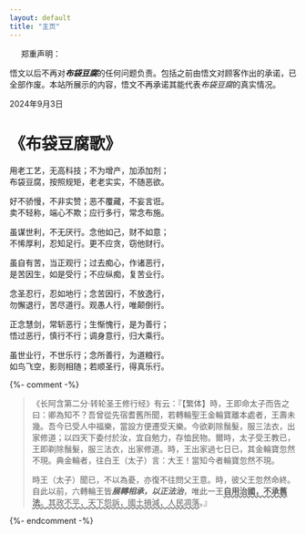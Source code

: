 ```yaml
---
layout: default
title: "主页"
---
```


<div class="balloon">
  <div class="bolloon-header">
    <img class="balloon-icon" src="https://gcore.jsdelivr.net/gh/budaipro/assets/img/ico/bulb_16.png" width="16" height="16">
    <span class="balloon-title">郑重声明：</span>
  </div>
  <div>
    <p>悟文以后不再对<em><strong>布袋豆腐</strong></em>的任何问题负责。包括之前由悟文对顾客作出的承诺，已全部作废。本站所展示的内容，悟文不再承诺其能代表<em>布袋豆腐</em>的真实情况。</p>
    <div>2024年9月3日</div>
  </div>
</div>

# 《布袋豆腐歌》

用老工艺，无高科技；不为增产，加添加剂；<br>
布袋豆腐，按照规矩，老老实实，不随恶欲。

好不骄慢，不非实赞；恶不覆藏，不妄言诳。<br>
卖不轻称，端心不欺；应行多行，常念布施。

虽谋世利，不无厌行。念他如己，财不如意；<br>
不悕厚利，忍知足行。更不应贪，窃他财行。

虽自有苦，当正观行；过去痴心，作诸恶行，<br>
是苦因生，如是受行；不应纵痴，复苦业行。

念圣忍行，忍如地行；念苦因行，不放逸行，<br>
勿懈退行，苦尽道行。观愚人行，唯颠倒行。

正念慧剑，常斩恶行；生惭愧行，是为善行；<br>
悟过恶行，慎行不行；调身意行，归大乘行。

虽世业行，不世乐行；念所善行，为道粮行。<br>
如鸟飞空，影则相随；若顺圣行，得真乐行。

{%- comment -%}
<blockquote>
《长阿含第二分·转轮圣王修行经》有云：『【繁体】時，王即命太子而告之曰：卿為知不？吾曾從先宿耆舊所聞，若轉輪聖王金輪寶離本處者，王壽未幾。吾今已受人中福樂，當設方便遷受天樂。今欲剃除鬚髮，服三法衣，出家修道；以四天下委付於汝，宜自勉力，存恤民物。爾時，太子受王教已，王即剃除鬚髮，服三法衣，出家修道。時，王出家過七日已，其金輪寶忽然不現。典金輪者，往白王（太子）言：大王！當知今者輪寶忽然不現。
  
時王（太子）聞已，不以為憂，亦復不往問父王意。時，彼父王忽然命終。自此以前，六轉輪王皆<strong><em>展轉相承，以正法治</em></strong>，唯此一王<span style="text-decoration: underline wavy;"><b>自用治國，不承舊法</b>。其政不平，天下怨訴，國土損減，人民凋落</span>。』
</blockquote>
{%- endcomment -%}
